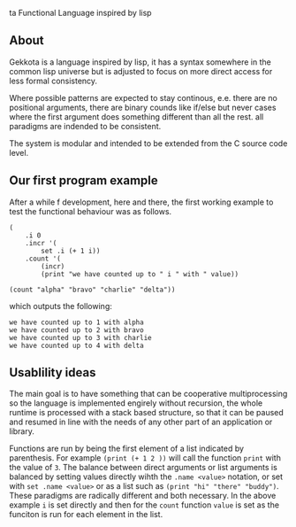 
ta
Functional Language inspired by lisp

## About
Gekkota is a language inspired by lisp, it has a syntax somewhere in the common lisp universe but is adjusted to focus on more direct access for less formal consistency.

Where possible patterns are expected to stay continous, e.e. there are no positional arguments, there are binary counds like if/else but never cases where the first argument does something different than all the rest. all paradigms are indended to be consistent.

The system is modular and intended to be extended from the C source code level.

## Our first program example
After a while f development, here and there, the first working example to test the functional behaviour was as follows.

```
(
    .i 0
    .incr '(
        set .i (+ 1 i))
    .count '(
        (incr)
        (print "we have counted up to " i " with " value))

(count "alpha" "bravo" "charlie" "delta"))
```

which outputs the following:

```
we have counted up to 1 with alpha
we have counted up to 2 with bravo
we have counted up to 3 with charlie
we have counted up to 4 with delta
```

## Usablility ideas
The main goal is to have something that can be cooperative multiprocessing so the language is implemented engirely without recursion, the whole runtime is processed with a stack based structure, so that it can be paused and resumed in line with the needs of any other part of an application or library.

Functions are run by being the first element of a list indicated by parenthesis. For example `(print (+ 1 2 ))` will call the function `print` with the value of `3`. The balance between direct arguments or list arguments is balanced by setting values directly wihth the `.name <value>` notation, or set with `set .name <value>` or as a list such as `(print "hi" "there" "buddy")`. These paradigms are radically different and both necessary. In the above example `i` is set directly and then for the `count` function `value` is set as the funciton is run for each element in the list.

